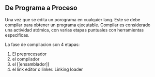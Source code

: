 ## De Programa a Proceso

Una vez que se edita un porograma en cualquier lang. Este se debe compilar para obtener un programa ejecutable. Compilar es considerado una actividad atómica, con varias etapas puntuales con herramientas especificas.

La fase de compilacion son 4 etapas:
1. El preprocesador
2. el compilador 
3. el [[ensamblador]]
4. el link editor o linker. Linking loader